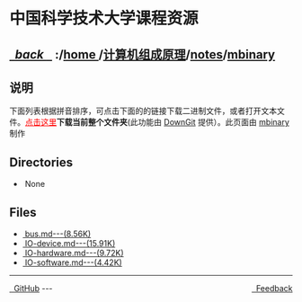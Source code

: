 
<!--
<head>
    <meta http-equiv="content-type" content="text/html; charset=utf-8">
    <title> 中国科学技术大学课程资源</title>
</head>
-->
# 中国科学技术大学课程资源

<div>
  <h2>
    <a href="../index.html">&nbsp;&nbsp;<i class="fa fa-level-up">back </i>&nbsp;&nbsp;</a>
    :/<a href="../../../index.html">home <i class="fa fa-home"></i></a>/<a href="../../index.html">计算机组成原理</a>/<a href="../index.html">notes</a>/<a href="index.html">mbinary</a>
  </h2>
</div>

## 说明
下面列表根据拼音排序，可点击下面的的链接下载二进制文件，或者打开文本文件。<a href="http://downgit.zhoudaxiaa.com/#/home?url=https://github.com/USTC-Resource/USTC-Course/tree/master/计算机组成原理/notes/mbinary" style="color:red;text-decoration:underline;" target="_black">点击这里</a>**下载当前整个文件夹**(此功能由 [DownGit](http://downgit.zhoudaxiaa.com) 提供）。此页面由 [mbinary](https://mbinary.xyz) 制作

## Directories
<ul><li><i class="fa fa-meh-o"></i>&nbsp;None</li></ul>

## Files
<ul><li><a href="bus.html"><i class="fa fa-pencil-square-o"></i>&nbsp;bus.md---(8.56K)</a></li>
<li><a href="IO-device.html"><i class="fa fa-pencil-square-o"></i>&nbsp;IO-device.md---(15.91K)</a></li>
<li><a href="IO-hardware.html"><i class="fa fa-pencil-square-o"></i>&nbsp;IO-hardware.md---(9.72K)</a></li>
<li><a href="IO-software.html"><i class="fa fa-pencil-square-o"></i>&nbsp;IO-software.md---(4.42K)</a></li></ul>

---
<div style="text-decration:underline;display:inline">
  <a href="https://github.com/USTC-Resource/USTC-Course.git" target="_blank" rel="external"><i class="fa fa-github"></i>&nbsp; GitHub</a>
  <a href="mailto:&#122;huheqin1@gmail?subject=反馈与建议" style="float:right" target="_blank" rel="external"><i class="fa fa-envelope"></i>&nbsp; Feedback</a>
</div>
---


